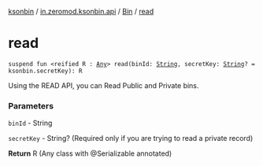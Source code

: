 [ksonbin](../../index.md) / [in.zeromod.ksonbin.api](../index.md) / [Bin](index.md) / [read](./read.md)

# read

`suspend fun <reified R : `[`Any`](https://kotlinlang.org/api/latest/jvm/stdlib/kotlin/-any/index.html)`> read(binId: `[`String`](https://kotlinlang.org/api/latest/jvm/stdlib/kotlin/-string/index.html)`, secretKey: `[`String`](https://kotlinlang.org/api/latest/jvm/stdlib/kotlin/-string/index.html)`? = ksonbin.secretKey): R`

Using the READ API, you can Read Public and Private bins.

### Parameters

`binId` - String

`secretKey` - String? (Required only if you are trying to read a private record)

**Return**
R (Any class with @Serializable annotated)

